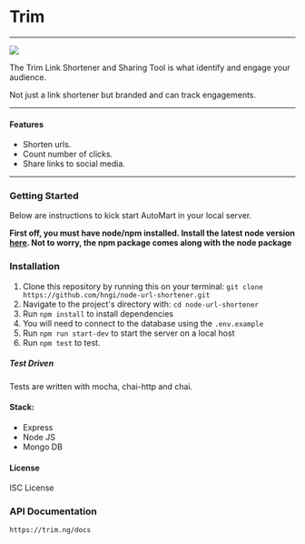 # Trim
<hr>

<img src='https://res.cloudinary.com/gabicle/image/upload/v1570616642/ion-cut-outline_qg8jga.png'>


The Trim Link Shortener and Sharing Tool is what identify and engage your audience.

Not just a link shortener but branded and can track engagements.

<hr/>

#### Features
- Shorten urls.
- Count number of clicks.
- Share links to social media. 

<hr/>

### Getting Started
 Below are instructions to kick start AutoMart in your local server.

 **First off, you must have node/npm installed. Install the latest node version [here](https://nodejs.org/en/download/). Not to worry, the npm package comes along with the node package**

 ### Installation
 
 1. Clone this repository by running this on your terminal: `git clone https://github.com/hngi/node-url-shortener.git`
 2. Navigate to the project's directory with: `cd node-url-shortener`
 3. Run `npm install` to install dependencies
 4. You will need to connect to the database using the `.env.example`
 5. Run  `npm run start-dev` to start the server on a local host
 6. Run `npm test` to test.
 
##### Test Driven
Tests are written with mocha, chai-http and chai.

#### Stack:
* Express
* Node JS
* Mongo DB

#### License

ISC License

### API Documentation
    https://trim.ng/docs
